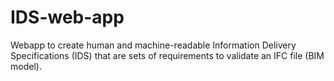 # IDS-web-app
Webapp to create human and machine-readable Information Delivery Specifications (IDS) that are sets of requirements to validate an IFC file (BIM model).
